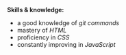 **Skills & knowledge:**
* a good knowledge of *git commands*
* mastery of *HTML*
* proficiency in *CSS*
* constantly improving in *JavaScript*
